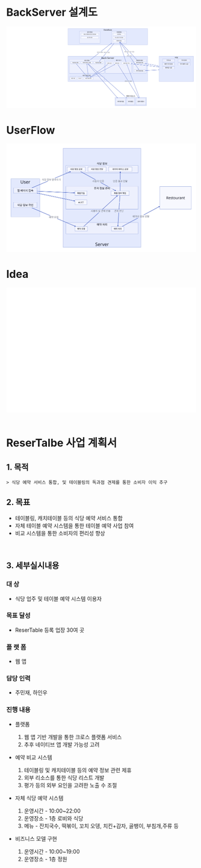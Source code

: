 # BackServer 설계도
<img src='./back.svg'/>

<br/>

# UserFlow
<img src='./userflow.svg'/>

<br/>

# Idea
<img src='./idea.svg'/>

<br/>

<img src="" />


# ReserTalbe 사업 계획서


## 1. 목적 <br/>
    > 식당 예약 서비스 통합, 및 테이블링의 독과점 견제를 통한 소비자 이익 추구


## 2. 목표
 - 테이블링, 캐치테이블 등의 식당 예약 서비스 통합
 - 자체 테이블 예약 시스템을 통한 테이블 예약 사업 참여
 - 비교 시스템을 통한 소비자의 편리성 향상

<br>

## 3. 세부실시내용
### 대     상
- 식당 업주 및 테이블 예약 시스템 이용자
### 목표 달성 
- ReserTable 등록 업장 30여 곳
### 플  랫 폼 
- 웹 앱
### 담당 인력 
- 주민재, 하인우

### 진행 내용

- 플랫폼 
    1. 웹 앱 기반 개발을 통한 크로스 플랫폼 서비스 
    2. 추후 네이티브 앱 개발 가능성 고려
- 예약 비교 시스템
    1. 테이블링 및 캐치테이블 등의 예약 정보 관련 제휴
    2. 외부 리소스를 통한 식당 리스트 개발
    3. 평가 등의 외부 요인을 고려한 노출 수 조절

- 자체 식당 예약 시스템 
    1. 운영시간 - 10:00~22:00
    2. 운영장소 - 1층 로비와 식당
    3. 메뉴 - 잔치국수, 떡볶이, 꼬치 오뎅, 치킨+감자, 골뱅이, 부침개,주류 등 
- 비즈니스 모델 구현
    1. 운영시간 - 10:00~19:00  
    2. 운영장소 - 1층 정원